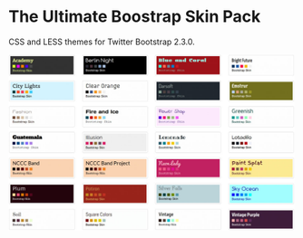 # The Ultimate Boostrap Skin Pack

CSS and LESS themes for Twitter Bootstrap 2.3.0.

![Alt text](/assets/images/skins.jpg?raw=true "Bootstrap Skins Preview")